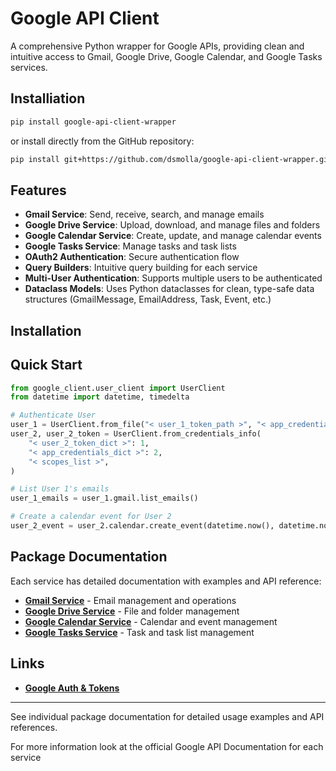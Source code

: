 # Google API Client

A comprehensive Python wrapper for Google APIs, providing clean and intuitive access to Gmail, Google Drive, Google Calendar, and Google Tasks services.

## Installiation

```bash
pip install google-api-client-wrapper
```

or install directly from the GitHub repository:

```bash
pip install git+https://github.com/dsmolla/google-api-client-wrapper.git
```


## Features

- **Gmail Service**: Send, receive, search, and manage emails
- **Google Drive Service**: Upload, download, and manage files and folders
- **Google Calendar Service**: Create, update, and manage calendar events
- **Google Tasks Service**: Manage tasks and task lists
- **OAuth2 Authentication**: Secure authentication flow
- **Query Builders**: Intuitive query building for each service
- **Multi-User Authentication**: Supports multiple users to be authenticated
- **Dataclass Models**: Uses Python dataclasses for clean, type-safe data structures (GmailMessage, EmailAddress, Task, Event, etc.)

## Installation


## Quick Start

```python
from google_client.user_client import UserClient
from datetime import datetime, timedelta

# Authenticate User
user_1 = UserClient.from_file("< user_1_token_path >", "< app_credentials_path >")
user_2, user_2_token = UserClient.from_credentials_info(
    "< user_2_token_dict >": 1,
    "< app_credentials_dict >": 2,
    "< scopes_list >",
)

# List User 1's emails
user_1_emails = user_1.gmail.list_emails()

# Create a calendar event for User 2
user_2_event = user_2.calendar.create_event(datetime.now(), datetime.now() + timedelta(hours=1))
```

## Package Documentation

Each service has detailed documentation with examples and API reference:

- **[Gmail Service](google_client/services/gmail/README.md)** - Email management and operations
- **[Google Drive Service](google_client/services/drive/README.md)** - File and folder management
- **[Google Calendar Service](google_client/services/calendar/README.md)** - Calendar and event management
- **[Google Tasks Service](google_client/services/tasks/README.md)** - Task and task list management

## Links
- **[Google Auth & Tokens](https://developers.google.com/identity/protocols/oauth2/web-server#python)**

--- 
See individual package documentation for detailed usage examples and API references.

For more information look at the official Google API Documentation for each service

